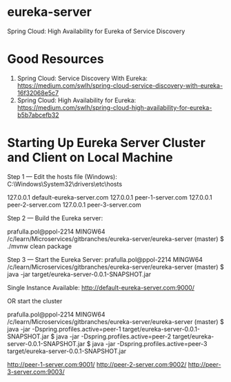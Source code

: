 # eureka-server
Spring Cloud: High Availability for Eureka of Service Discovery

# Good Resources
1. Spring Cloud: Service Discovery With Eureka: https://medium.com/swlh/spring-cloud-service-discovery-with-eureka-16f32068e5c7
2. Spring Cloud: High Availability for Eureka: https://medium.com/swlh/spring-cloud-high-availability-for-eureka-b5b7abcefb32

# Starting Up Eureka Server Cluster and Client on Local Machine
Step 1 — Edit the hosts file (Windows):
C:\Windows\System32\drivers\etc\hosts

127.0.0.1 default-eureka-server.com
127.0.0.1 peer-1-server.com
127.0.0.1 peer-2-server.com
127.0.0.1 peer-3-server.com

Step 2 — Build the Eureka server:

prafulla.pol@ppol-2214 MINGW64 /c/learn/Microservices/gitbranches/eureka-server/eureka-server (master)
$ ./mvnw clean package


Step 3 — Start the Eureka Server:
prafulla.pol@ppol-2214 MINGW64 /c/learn/Microservices/gitbranches/eureka-server/eureka-server (master)
$ java -jar target/eureka-server-0.0.1-SNAPSHOT.jar

Single Instance Available: http://default-eureka-server.com:9000/

OR start the cluster

prafulla.pol@ppol-2214 MINGW64 /c/learn/Microservices/gitbranches/eureka-server/eureka-server (master)
$ java -jar -Dspring.profiles.active=peer-1 target/eureka-server-0.0.1-SNAPSHOT.jar
$ java -jar -Dspring.profiles.active=peer-2 target/eureka-server-0.0.1-SNAPSHOT.jar
$ java -jar -Dspring.profiles.active=peer-3 target/eureka-server-0.0.1-SNAPSHOT.jar

http://peer-1-server.com:9001/
http://peer-2-server.com:9002/
http://peer-3-server.com:9003/
